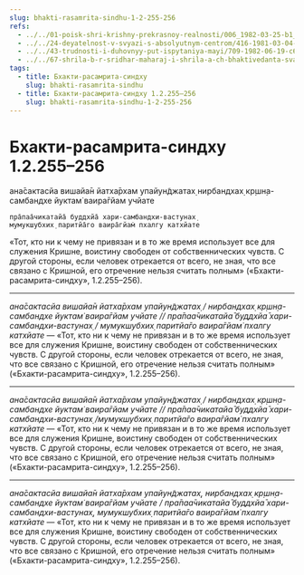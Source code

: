 ```yaml
---
slug: bhakti-rasamrita-sindhu-1-2-255-256
refs:
  - ../../01-poisk-shri-krishny-prekrasnoy-realnosti/006_1982-03-25-b1_sridharmj_chuvstva_svjatyh_vajshnavov_v_poiske_shri_krishny.md
  - ../../24-deyatelnost-v-svyazi-s-absolyutnym-centrom/416-1981-03-04-b2-vselennaya-polna-schastya.md
  - ../../43-trudnosti-i-duhovnyy-put-ispytaniya-mayi/709-1982-06-19-c6-proverki-predannosti-ot-bogatstva-do-predlozheniya-stat-shivoj.md
  - ../../67-shrila-b-r-sridhar-maharaj-i-shrila-a-ch-bhaktivedanta-svami-prabhupada/1081-1982-06-30-b3-kommentarii-k-devizu-bhaktivedanty-svami-prabhupady.md
tags:
  - title: Бхакти-расамрита-синдху
    slug: bhakti-rasamrita-sindhu
  - title: Бхакти-расамрита-синдху 1.2.255–256
    slug: bhakti-rasamrita-sindhu-1-2-255-256
---
```


# Бхакти-расамрита-синдху 1.2.255–256

ана̄сактасйа вишайа̄н йатха̄рхам упайун̃джатах̣
    нирбандхах̣ кр̣шн̣а-самбандхе йуктам̇ ваира̄гйам учйате

    пра̄паа̄чикатайа̄ буддхйа̄ хари-самбандхи-вастунах̣
    мумукшубхих̣ паритйа̄го ваира̄гйам̇ пхалгу катхйате

«Тот, кто ни к чему не привязан и в то же время использует все для служения Кришне, воистину свободен от собственнических чувств. С другой стороны, если человек отрекается от всего, не зная, что все связано с Кришной, его отречение нельзя считать полным» («Бхакти-расамрита-синдху», 1.2.255–256).

---

*ана̄сактасйа вишайа̄н йатха̄рхам упайун̃джатах̣ / нирбандхах̣ кр̣шн̣а-самбандхе йуктам̇ ваира̄гйам учйате // пра̄паа̄чикатайа̄ буддхйа̄ хари-самбандхи-вастунах̣ / мумукшубхих̣ паритйа̄го ваира̄гйам̇ пхалгу катхйате* — «Тот, кто ни к чему не привязан и в то же время использует все для служения Кришне, воистину свободен от собственнических чувств. С другой стороны, если человек отрекается от всего, не зная, что все связано с Кришной, его отречение нельзя считать полным» («Бхакти-расамрита-синдху», 1.2.255–256).

---

*ана̄сактасйа вишайа̄н йатха̄рхам упайун̃джатах̣ / нирбандхах̣ кр̣шн̣а-самбандхе йуктам̇ ваира̄гйам учйате // пра̄паа̄чикатайа̄ буддхйа̄ хари-самбандхи-вастунах̣ /мумукшубхих̣ паритйа̄го ваира̄гйам̇ пхалгу катхйате* — «Тот, кто ни к чему не привязан и в то же время использует все для служения Кришне, воистину свободен от собственнических чувств. С другой стороны, если человек отрекается от всего, не зная, что все связано с Кришной, его отречение нельзя считать полным» («Бхакти-расамрита-синдху», 1.2.255–256).

---

*ана̄сактасйа вишайа̄н йатха̄рхам упайун̃джатах̣, нирбандхах̣ кр̣шн̣а-самбандхе йуктам̇ ваира̄гйам учйате / пра̄паа̄чикатайа̄ буддхйа̄ хари-самбандхи-вастунах̣, мумукшубхих̣ паритйа̄го ваира̄гйам̇ пхалгу катхйате* — «Тот, кто ни к чему не привязан и в то же время использует все для служения Кришне, воистину свободен от собственнических чувств. С другой стороны, если человек отрекается от всего, не зная, что все связано с Кришной, его отречение нельзя считать полным» («Бхакти-расамрита-синдху», 1.2.255–256).
